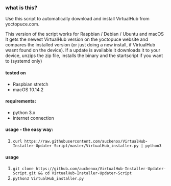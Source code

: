 ### what is this?
Use this script to automatically download and install VirtualHub from yoctopuce.com.

This version of the script works for Raspbian / Debian / Ubuntu and macOS
It gets the newest VirtualHub version on the yoctopuce website and compares the installed version (or just doing a new install, if VirtualHub wasnt found on the device).
If a update is available it downloads it to your device, unzips the zip file, installs the binary and the startscript if you want to (systemd only)

#### tested on
+  Raspbian stretch
+  macOS 10.14.2

#### requirements:
* python 3.x
* internet connection

#### usage - the easy way:
1. `curl https://raw.githubusercontent.com/auckenox/VirtualHub-Installer-Updater-Script/master/VirtualHub_installer.py | python3`

#### usage
1. `git clone https://github.com/auckenox/VirtualHub-Installer-Updater-Script.git && cd VirtualHub-Installer-Updater-Script`
2. `python3 VirtualHub_installer.py`
